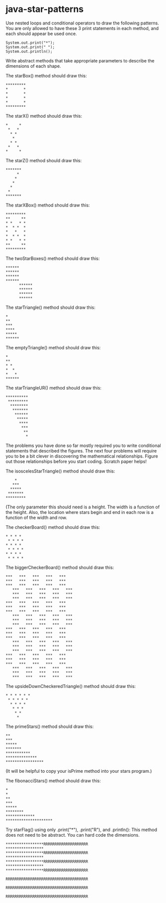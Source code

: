 # java-star-patterns

Use nested loops and conditional operators to draw the following
patterns. You are only allowed to have these 3 print statements
in each method, and each should appear be used once.

	System.out.print("*");
	System.out.print(" ");
	System.out.println();
 
Write abstract methods that take appropriate parameters to describe
the dimensions of each shape.


The starBox() method should draw this:

	*********
	*       *
	*       *
	*       *
	*       *
	*********


The starX() method should draw this:

	*     *     
	 *   *
	  * *
	   *
	  * *
	 *   *
	*     *


The starZ() method should draw this:

	*******
	     *
	    *
	   *
	  *
	 *
	*******


The starXBox() method should draw this:

	*********
	**     **     
	* *   * *
	*  * *  *
	*   *   *
	*  * *  *
	* *   * *
	**     **
	*********


The twoStarBoxes() method should draw this:

	******
	******
	******
	******
	      ******
	      ******
	      ******
	      ******


The starTriangle() method should draw this:

	*
	**
	***
	****
	*****
	******


The emptyTriangle() method should draw this:

	*
	**
	* *
	*  *
	*   *
	******


The starTriangleUR() method should draw this:

	**********
	 *********
	  ********
	   *******
	    ******
	     *****
	      ****
	       ***
 	        **
	         *



The problems you have done so far mostly required you to write
conditional statements that described the figures. The next four 
problems will require you to be a bit clever in discovering the 
mathematical relationships. Figure out those relationships before 
you start coding. Scratch paper helps!
		 
The isoscelesStarTriangle() method should draw this:

	    *
	   ***
	  *****
	 *******
	*********

(The only parameter this should need is a height. The width
 is a function of the height. Also, the location where stars
 begin and end in each row is a function of the width and row.
 

The checkerBoard() method should draw this:

	* * * * 
	 * * * * 
	* * * * 
	 * * * * 
	* * * * 
	 * * * * 


The biggerCheckerBoard() method should draw this:

	***   ***   ***   ***   ***
	***   ***   ***   ***   ***
	***   ***   ***   ***   ***
	   ***   ***   ***   ***   ***
	   ***   ***   ***   ***   ***
	   ***   ***   ***   ***   ***
	***   ***   ***   ***   ***
	***   ***   ***   ***   ***
	***   ***   ***   ***   ***
	   ***   ***   ***   ***   ***
	   ***   ***   ***   ***   ***
	   ***   ***   ***   ***   ***
	***   ***   ***   ***   ***
	***   ***   ***   ***   ***
	***   ***   ***   ***   ***
	   ***   ***   ***   ***   ***
	   ***   ***   ***   ***   ***
	   ***   ***   ***   ***   ***
	***   ***   ***   ***   ***
	***   ***   ***   ***   ***
	***   ***   ***   ***   ***
	   ***   ***   ***   ***   ***
	   ***   ***   ***   ***   ***
	   ***   ***   ***   ***   ***


The upsideDownCheckeredTriangle() method should draw this:

	* * * * * *
	 * * * * *
	  * * * *
	   * * *
	    * *
	     *


The primeStars() method should draw this:

	**
	***
	*****
	*******
	***********
	**************
	*****************

(It will be helpful to copy your isPrime method into your
 stars program.)


The fibonacciStars() method should draw this:

	*
	*
	**
	***
	*****
	********
	*************
	*********************
 

Try starFlag() using only .print("*"), .print("R"), and .println():
This method does not need to be abstract. You can hard code the dimensions.

	*****************RRRRRRRRRRRRRRRRRRRR
	*****************                    
	*****************RRRRRRRRRRRRRRRRRRRR
	*****************                    
	*****************RRRRRRRRRRRRRRRRRRRR
	*****************                    
	*****************RRRRRRRRRRRRRRRRRRRR

	RRRRRRRRRRRRRRRRRRRRRRRRRRRRRRRRRRRRR

	RRRRRRRRRRRRRRRRRRRRRRRRRRRRRRRRRRRRR

	RRRRRRRRRRRRRRRRRRRRRRRRRRRRRRRRRRRRR
